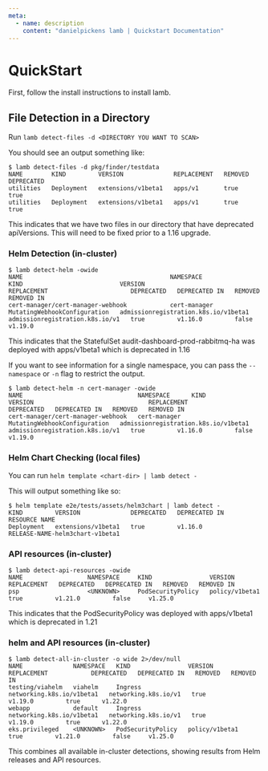 ```yaml
---
meta:
  - name: description
    content: "danielpickens lamb | Quickstart Documentation"
---
```

# QuickStart

First, follow the install instructions to install lamb.

## File Detection in a Directory

Run `lamb detect-files -d <DIRECTORY YOU WANT TO SCAN>`

You should see an output something like:

```
$ lamb detect-files -d pkg/finder/testdata
NAME        KIND         VERSION              REPLACEMENT   REMOVED   DEPRECATED
utilities   Deployment   extensions/v1beta1   apps/v1       true      true
utilities   Deployment   extensions/v1beta1   apps/v1       true      true
```

This indicates that we have two files in our directory that have deprecated apiVersions. This will need to be fixed prior to a 1.16 upgrade.

### Helm Detection (in-cluster)

```
$ lamb detect-helm -owide
NAME                                         NAMESPACE               KIND                           VERSION                                REPLACEMENT                       DEPRECATED   DEPRECATED IN   REMOVED   REMOVED IN
cert-manager/cert-manager-webhook            cert-manager            MutatingWebhookConfiguration   admissionregistration.k8s.io/v1beta1   admissionregistration.k8s.io/v1   true         v1.16.0         false     v1.19.0
```

This indicates that the StatefulSet audit-dashboard-prod-rabbitmq-ha was deployed with apps/v1beta1 which is deprecated in 1.16


If you want to see information for a single namespace, you can pass the `--namespace` or `-n` flag to restrict the output.

```
$ lamb detect-helm -n cert-manager -owide
NAME                                NAMESPACE      KIND                           VERSION                                REPLACEMENT                       DEPRECATED   DEPRECATED IN   REMOVED   REMOVED IN
cert-manager/cert-manager-webhook   cert-manager   MutatingWebhookConfiguration   admissionregistration.k8s.io/v1beta1   admissionregistration.k8s.io/v1   true         v1.16.0         false     v1.19.0
```

### Helm Chart Checking (local files)

You can run `helm template <chart-dir> | lamb detect -`

This will output something like so:

```
$ helm template e2e/tests/assets/helm3chart | lamb detect -
KIND         VERSION              DEPRECATED   DEPRECATED IN   RESOURCE NAME
Deployment   extensions/v1beta1   true         v1.16.0         RELEASE-NAME-helm3chart-v1beta1
```

### API resources (in-cluster)
```
$ lamb detect-api-resources -owide
NAME                  NAMESPACE     KIND                VERSION          REPLACEMENT   DEPRECATED   DEPRECATED IN   REMOVED   REMOVED IN     
psp                   <UNKNOWN>     PodSecurityPolicy   policy/v1beta1                 true         v1.21.0         false     v1.25.0 
```

This indicates that the PodSecurityPolicy  was deployed with apps/v1beta1 which is deprecated in 1.21

### helm and API resources (in-cluster)

```
$ lamb detect-all-in-cluster -o wide 2>/dev/null
NAME              NAMESPACE   KIND                VERSION                     REPLACEMENT            DEPRECATED   DEPRECATED IN   REMOVED   REMOVED IN  
testing/viahelm   viahelm     Ingress             networking.k8s.io/v1beta1   networking.k8s.io/v1   true         v1.19.0         true      v1.22.0     
webapp            default     Ingress             networking.k8s.io/v1beta1   networking.k8s.io/v1   true         v1.19.0         true      v1.22.0     
eks.privileged    <UNKNOWN>   PodSecurityPolicy   policy/v1beta1                                     true         v1.21.0         false     v1.25.0     
```

This combines all available in-cluster detections, showing results from Helm releases and API resources.
